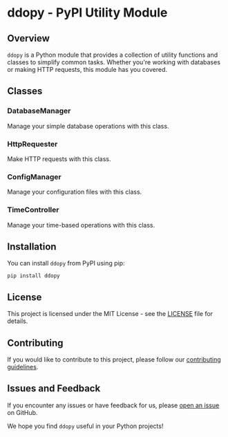 # ddopy - PyPI Utility Module

## Overview

`ddopy` is a Python module that provides a collection of utility functions and classes to simplify common tasks. Whether you're working with databases or making HTTP requests, this module has you covered.

## Classes

### DatabaseManager
Manage your simple database operations with this class.

### HttpRequester
Make HTTP requests with this class.

### ConfigManager
Manage your configuration files with this class.

### TimeController
Manage your time-based operations with this class.

## Installation

You can install `ddopy` from PyPI using pip:

```shell
pip install ddopy
```

## License

This project is licensed under the MIT License - see the [LICENSE](LICENSE) file for details.

## Contributing

If you would like to contribute to this project, please follow our [contributing guidelines](CONTRIBUTING.md).

## Issues and Feedback

If you encounter any issues or have feedback for us, please [open an issue](https://github.com/your-repo-name/issues) on GitHub.

We hope you find `ddopy` useful in your Python projects!
